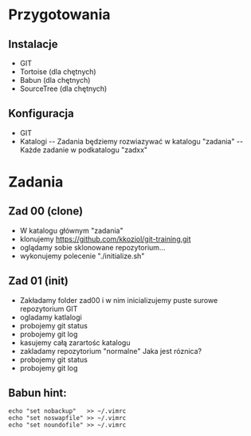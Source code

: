 # Przygotowania
## Instalacje
- GIT
- Tortoise (dla chętnych)
- Babun (dla chętnych)
- SourceTree (dla chętnych)

## Konfiguracja
- GIT
- Katalogi
  -- Zadania będziemy rozwiazywać w katalogu "zadania"
  -- Każde zadanie w podkatalogu "zadxx"

# Zadania
## Zad 00 (clone)
- W katalogu głównym "zadania"
- klonujemy https://github.com/kkoziol/git-training.git
- oglądamy sobie sklonowane repozytorium...
- wykonujemy polecenie "./initialize.sh"

## Zad 01 (init)
- Zakładamy folder zad00 i w nim inicializujemy puste surowe repozytorium GIT
- ogladamy katlalogi 
- probojemy git status
- probojemy git log
- kasujemy całą zarartośc katalogu
- zakladamy repozytorium "normalne" Jaka jest róznica?
- probojemy git status
- probojemy git log






## Babun hint:
```
echo "set nobackup"   >> ~/.vimrc
echo "set noswapfile" >> ~/.vimrc
echo "set noundofile" >> ~/.vimrc
```
